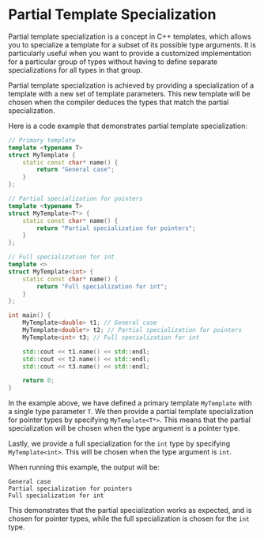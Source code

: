 # Partial Template Specialization

Partial template specialization is a concept in C++ templates, which allows you to specialize a template for a subset of its possible type arguments. It is particularly useful when you want to provide a customized implementation for a particular group of types without having to define separate specializations for all types in that group.

Partial template specialization is achieved by providing a specialization of a template with a new set of template parameters. This new template will be chosen when the compiler deduces the types that match the partial specialization.

Here is a code example that demonstrates partial template specialization:

```cpp
// Primary template
template <typename T>
struct MyTemplate {
    static const char* name() {
        return "General case";
    }
};

// Partial specialization for pointers
template <typename T>
struct MyTemplate<T*> {
    static const char* name() {
        return "Partial specialization for pointers";
    }
};

// Full specialization for int
template <>
struct MyTemplate<int> {
    static const char* name() {
        return "Full specialization for int";
    }
};

int main() {
    MyTemplate<double> t1; // General case
    MyTemplate<double*> t2; // Partial specialization for pointers
    MyTemplate<int> t3; // Full specialization for int

    std::cout << t1.name() << std::endl;
    std::cout << t2.name() << std::endl;
    std::cout << t3.name() << std::endl;

    return 0;
}
```

In the example above, we have defined a primary template `MyTemplate` with a single type parameter `T`. We then provide a partial template specialization for pointer types by specifying `MyTemplate<T*>`. This means that the partial specialization will be chosen when the type argument is a pointer type.

Lastly, we provide a full specialization for the `int` type by specifying `MyTemplate<int>`. This will be chosen when the type argument is `int`.

When running this example, the output will be:

```
General case
Partial specialization for pointers
Full specialization for int
```

This demonstrates that the partial specialization works as expected, and is chosen for pointer types, while the full specialization is chosen for the `int` type.